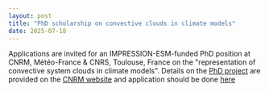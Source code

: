 ```yaml
---
layout: post
title: "PhD scholarship on convective clouds in climate models"
date: 2025-07-18
---
```


Applications are invited for an IMPRESSION-ESM-funded PhD position at CNRM, Météo-France & CNRS, Toulouse, France on the "representation of convective system clouds in climate models".
Details on the [PhD project](https://www.umr-cnrm.fr/IMG/pdf/traccs-pc7_recrutement-these-wp1-enclumes_vf.pdf) are provided on the [CNRM website](https://www.umr-cnrm.fr/spip.php?article75) and application should be done [here](https://careers.flatchr.io/fr/company/meteofrance/vacancy/g8owlpglejjd63o1-doctorant-f-h)
